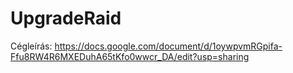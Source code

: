 # UpgradeRaid

Cégleírás: https://docs.google.com/document/d/1oywpvmRGpifa-Ffu8RW4R6MXEDuhA65tKfo0wwcr_DA/edit?usp=sharing
